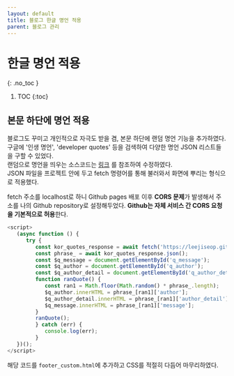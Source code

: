 ```yaml
---
layout: default
title: 블로그 한글 명언 적용
parent: 블로그 관리
---
```


# 한글 명언 적용
{: .no_toc }

1. TOC
{:toc}

## 본문 하단에 명언 적용

블로그도 꾸미고 개인적으로 자극도 받을 겸, 본문 하단에 랜덤 명언 기능을 추가하였다.  
구글에 '인생 명언', 'developer quotes' 등을 검색하여 다양한 명언 JSON 리스트들을 구할 수 있었다.  
랜덤으로 명언을 띄우는 소스코드는 [링크](https://csj000714.tistory.com/507) 를 참조하여 수정하였다.  
JSON 파일을 프로젝트 안에 두고 fetch 명령어를 통해 불러와서 화면에 뿌리는 형식으로 적용했다.

fetch 주소를 localhost로 하니 Github pages 배포 이후 **CORS 문제**가 발생해서 주소를 나의 Github repository로 설정해두었다. **Github는 자체 서비스 간 CORS 요청을 기본적으로 허용**한다.

```js
<script>
   (async function () {
      try {
         const kor_quotes_response = await fetch('https://leejiseop.github.io/assets/js/kor_quotes.json');
         const phrase_ = await kor_quotes_response.json();
         const $q_message = document.getElementById('q_message');
         const $q_author = document.getElementById('q_author');
         const $q_author_detail = document.getElementById('q_author_detail');
         function ranQuote() {
            const ran1 = Math.floor(Math.random() * phrase_.length);
            $q_author.innerHTML = phrase_[ran1]['author'];
            $q_author_detail.innerHTML = phrase_[ran1]['author_detail'];
            $q_message.innerHTML = phrase_[ran1]['message'];
         }
         ranQuote();
         } catch (err) {
            console.log(err);
         }
   })();
</script>
```
해당 코드를 `footer_custom.html`에 추가하고 CSS를 적절히 다듬어 마무리하였다.
